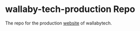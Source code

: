 # wallaby-tech-production Repo
The repo for the production [website](https://wallabytech.github.io/wallaby-tech-production/index.html) of wallabytech.
